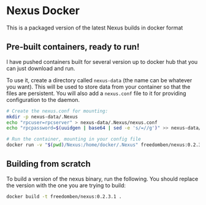 # Nexus Docker

This is a packaged version of the latest Nexus builds in docker format

## Pre-built containers, ready to run!

I have pushed containers built for several version up to docker hub that
you can just download and run.

To use it, create a directory called `nexus-data` (the name can
be whatever you want).  This will be used to store data from your container
so that the files are persistent.  You will also add a `nexus.conf` file to
it for providing configuration to the daemon.

```bash
# Create the nexus.conf for mounting:
mkdir -p nexus-data/.Nexus
echo "rpcuser=rpcserver" > nexus-data/.Nexus/nexus.conf
echo "rpcpassword=$(uuidgen | base64 | sed -e 's/=//g')" >> nexus-data/.Nexus/nexus.conf

# Run the container, mounting in your config file
docker run -v "$(pwd)/Nexus:/home/docker/.Nexus" freedomben/nexus:0.2.3.1
```

## Building from scratch

To build a version of the nexus binary, run the following.  You should
replace the version with the one you are trying to build:

```bash
docker build -t freedomben/nexus:0.2.3.1 .
```

